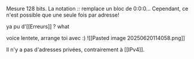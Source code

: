 Mesure 128 bits. 
La notation *::* remplace un bloc de 0:0:0... Cependant, ce n'est possible que une seule fois par adresse!

ya pu d'[[Erreurs]] ? what

voice lentete, arrange toi avec :) 
![[Pasted image 20250620114058.png]]

Il n'y a pas d'adresses privées, contrairement à [[IPv4]].